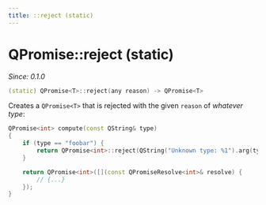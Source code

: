 ```yaml
---
title: ::reject (static)
---
```


# QPromise::reject (static)

*Since: 0.1.0*

```cpp
(static) QPromise<T>::reject(any reason) -> QPromise<T>
```

Creates a `QPromise<T>` that is rejected with the given `reason` of *whatever type*:

```cpp
QPromise<int> compute(const QString& type)
{
    if (type == "foobar") {
        return QPromise<int>::reject(QString("Unknown type: %1").arg(type));
    }

    return QPromise<int>([](const QPromiseResolve<int>& resolve) {
        // {...}
    });
}
```
